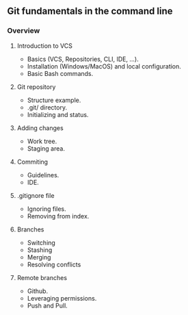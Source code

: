 ## Git fundamentals in the command line

### Overview

1. Introduction to VCS
    - Basics (VCS, Repositories, CLI, IDE, ...).
    - Installation (Windows/MacOS) and local configuration.
    - Basic Bash commands.

2. Git repository
    - Structure example.
    - .git/ directory.
    - Initializing and status.

3. Adding changes
    - Work tree.
    - Staging area.

4. Commiting
    - Guidelines.
    - IDE.

5. .gitignore file
    - Ignoring files.
    - Removing from index.

6. Branches
    - Switching
    - Stashing
    - Merging
    - Resolving conflicts

7. Remote branches
    - Github.
    - Leveraging permissions.
    - Push and Pull.
